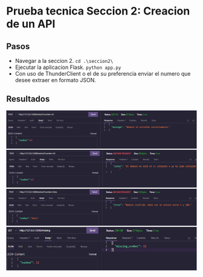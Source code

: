 # Prueba tecnica Seccion 2: Creacion de un API

## Pasos 
- Navegar a la seccion 2. `cd .\seccion2\`
- Ejecutar la aplicacion Flask. `python app.py`
- Con uso de ThunderClient o el de su preferencia enviar el numero que desee extraer en formato JSON.

## Resultados
![Extraccion de un numero](screenshots/extract_42.png)
![Extraccion de un numero ya extraido](screenshots/extract_42_again.png)
![Validacion al ingresar un caracter](screenshots/validation.png)
![Retorno del ultimo numero extraido](screenshots/number_extract.png)

